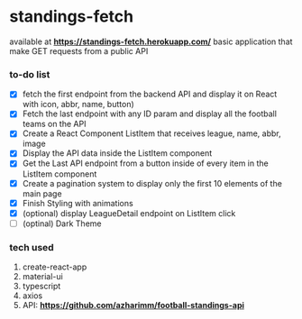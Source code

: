 # standings-fetch
available at **https://standings-fetch.herokuapp.com/**
basic application that make GET requests from a public API

### to-do list
 - [x] fetch the first endpoint from the backend API and display it on React with icon, abbr, name, button)
 - [x] Fetch the last endpoint with any ID param and display all the football teams on the API
 - [x] Create a React Component ListItem that receives league, name, abbr, image
 - [x] Display the API data inside the ListItem component
 - [x] Get the Last API endpoint from a button inside of every item in the ListItem component
 - [x] Create a pagination system to display only the first 10 elements of the main page
 - [x] Finish Styling with animations
 - [x] (optional) display LeagueDetail endpoint on ListItem click
 - [ ] (optinal) Dark Theme

### tech used
 1. create-react-app
 2. material-ui
 3. typescript
 4. axios
 5. API: **https://github.com/azharimm/football-standings-api**
